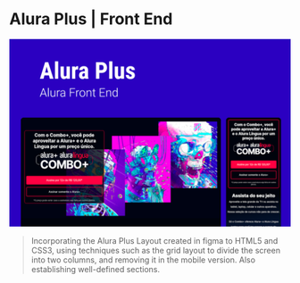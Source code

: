 # Alura Plus | Front End

![cover](cover.png)

> Incorporating the Alura Plus Layout created in figma to HTML5 and CSS3, using techniques such as the grid layout to 
divide the screen into two columns, and removing it in the mobile version. Also establishing well-defined sections.

